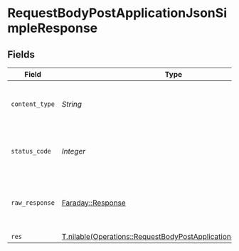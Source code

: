 # RequestBodyPostApplicationJsonSimpleResponse


## Fields

| Field                                                                                                                                | Type                                                                                                                                 | Required                                                                                                                             | Description                                                                                                                          |
| ------------------------------------------------------------------------------------------------------------------------------------ | ------------------------------------------------------------------------------------------------------------------------------------ | ------------------------------------------------------------------------------------------------------------------------------------ | ------------------------------------------------------------------------------------------------------------------------------------ |
| `content_type`                                                                                                                       | *String*                                                                                                                             | :heavy_check_mark:                                                                                                                   | HTTP response content type for this operation                                                                                        |
| `status_code`                                                                                                                        | *Integer*                                                                                                                            | :heavy_check_mark:                                                                                                                   | HTTP response status code for this operation                                                                                         |
| `raw_response`                                                                                                                       | [Faraday::Response](https://www.rubydoc.info/gems/faraday/Faraday/Response)                                                          | :heavy_minus_sign:                                                                                                                   | Raw HTTP response; suitable for custom response parsing                                                                              |
| `res`                                                                                                                                | [T.nilable(Operations::RequestBodyPostApplicationJsonSimpleRes)](../../models/operations/requestbodypostapplicationjsonsimpleres.md) | :heavy_minus_sign:                                                                                                                   | OK                                                                                                                                   |